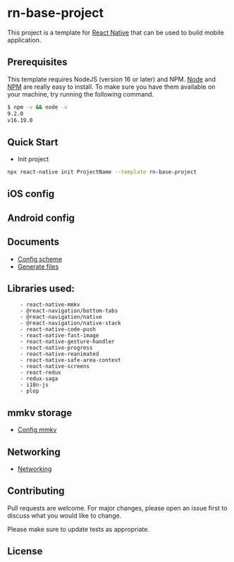# rn-base-project

This project is a template for [React Native](https://reactnative.dev/) that can be used to build mobile application.

## Prerequisites
This template requires NodeJS (version 16 or later) and NPM.
[Node](http://nodejs.org/) and [NPM](https://npmjs.org/) are really easy to install.
To make sure you have them available on your machine,
try running the following command.

```sh
$ npm -v && node -v
9.2.0
v16.19.0
```

## Quick Start

- Init project

```bash
npx react-native init ProjectName --template rn-base-project
```

## iOS config

## Android config

## Documents

- [Config scheme](docs/config-scheme.md)
- [Generate files](docs/generate-files.md)

## Libraries used:
```text
    - react-native-mmkv
    - @react-navigation/bottom-tabs
    - @react-navigation/native
    - @react-navigation/native-stack
    - react-native-code-push
    - react-native-fast-image
    - react-native-gesture-handler
    - react-native-progress
    - react-native-reanimated
    - react-native-safe-area-context
    - react-native-screens
    - react-redux
    - redux-saga
    - i18n-js
    - plop
```

## mmkv storage
- [Config mmkv](/docs/mmkv.md)
## Networking
- [Networking](/docs/networking.md)
## Contributing
Pull requests are welcome. For major changes, please open an issue first to discuss what you would like to change.

Please make sure to update tests as appropriate.

## License
